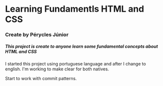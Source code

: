 # Learning Fundamentls HTML and CSS
### Create by Pérycles Júnior
##### This project is create to anyone learn some fundamental concepts about HTML and CSS

I started this project using portuguese language and after I change to english. 
I'm working to make clear for both natives.

Start to work with commit patterns.